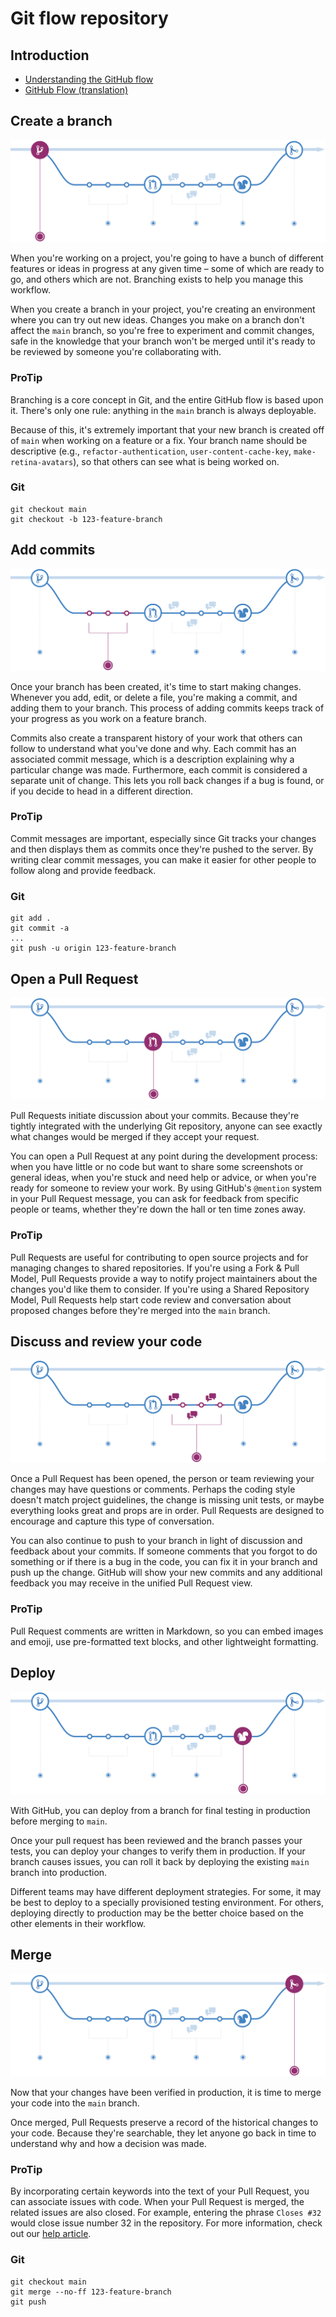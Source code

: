 # Git flow repository

## Introduction

- [Understanding the GitHub flow](https://guides.github.com/introduction/flow/)
- [GitHub Flow (translation)](https://habr.com/ru/post/346066/)

## Create a branch

![Create a branch](src/images/create-a-branch.png)

When you're working on a project, you're going to have a bunch of different features or ideas in progress at any given 
time – some of which are ready to go, and others which are not. Branching exists to help you manage this workflow.

When you create a branch in your project, you're creating an environment where you can try out new ideas. 
Changes you make on a branch don't affect the `main` branch, so you're free to experiment and commit changes, 
safe in the knowledge that your branch won't be merged until it's ready to be reviewed by someone you're 
collaborating with.

### ProTip

Branching is a core concept in Git, and the entire GitHub flow is based upon it. There's only one rule: 
anything in the `main` branch is always deployable.

Because of this, it's extremely important that your new branch is created off of `main` when working 
on a feature or a fix. Your branch name should be descriptive (e.g., `refactor-authentication`, 
`user-content-cache-key`, `make-retina-avatars`), so that others can see what is being worked on.

### Git

````
git checkout main
git checkout -b 123-feature-branch
````

## Add commits

![Add commits](src/images/add-commits.png)

Once your branch has been created, it's time to start making changes. Whenever you add, edit, or delete a file, 
you're making a commit, and adding them to your branch. This process of adding commits keeps track of your progress 
as you work on a feature branch.

Commits also create a transparent history of your work that others can follow to understand what you've done and why. 
Each commit has an associated commit message, which is a description explaining why a particular change was made. 
Furthermore, each commit is considered a separate unit of change. This lets you roll back changes if a bug is found, 
or if you decide to head in a different direction.

### ProTip

Commit messages are important, especially since Git tracks your changes and then displays them as commits once 
they're pushed to the server. By writing clear commit messages, you can make it easier for other people to follow 
along and provide feedback.

### Git

````
git add .
git commit -a
...
git push -u origin 123-feature-branch
````

## Open a Pull Request

![Open a Pull Request](src/images/open-a-pull-request.png)

Pull Requests initiate discussion about your commits. Because they're tightly integrated with the underlying 
Git repository, anyone can see exactly what changes would be merged if they accept your request.

You can open a Pull Request at any point during the development process: when you have little or no code 
but want to share some screenshots or general ideas, when you're stuck and need help or advice, 
or when you're ready for someone to review your work. By using GitHub's `@mention` system in your Pull Request message, 
you can ask for feedback from specific people or teams, whether they're down the hall or ten time zones away.

### ProTip

Pull Requests are useful for contributing to open source projects and for managing changes to shared repositories. 
If you're using a Fork & Pull Model, Pull Requests provide a way to notify project maintainers about the changes 
you'd like them to consider. If you're using a Shared Repository Model, Pull Requests help start code review 
and conversation about proposed changes before they're merged into the `main` branch.

## Discuss and review your code

![Discuss and review your code](src/images/discuss-and-review-your-code.png)

Once a Pull Request has been opened, the person or team reviewing your changes may have questions or comments. 
Perhaps the coding style doesn't match project guidelines, the change is missing unit tests, 
or maybe everything looks great and props are in order. Pull Requests are designed to encourage and capture 
this type of conversation.

You can also continue to push to your branch in light of discussion and feedback about your commits. 
If someone comments that you forgot to do something or if there is a bug in the code, 
you can fix it in your branch and push up the change. GitHub will show your new commits and any additional feedback 
you may receive in the unified Pull Request view.

### ProTip

Pull Request comments are written in Markdown, so you can embed images and emoji, use pre-formatted text blocks, 
and other lightweight formatting.

## Deploy

![Deploy](src/images/deploy.png)

With GitHub, you can deploy from a branch for final testing in production before merging to `main`.

Once your pull request has been reviewed and the branch passes your tests, you can deploy your changes 
to verify them in production. If your branch causes issues, you can roll it back by deploying 
the existing `main` branch into production.

Different teams may have different deployment strategies. For some, it may be best to deploy 
to a specially provisioned testing environment. For others, deploying directly to production may be the better choice 
based on the other elements in their workflow.

## Merge

![Merge](src/images/merge.png)

Now that your changes have been verified in production, it is time to merge your code into the `main` branch.

Once merged, Pull Requests preserve a record of the historical changes to your code. Because they're searchable, 
they let anyone go back in time to understand why and how a decision was made.

### ProTip

By incorporating certain keywords into the text of your Pull Request, you can associate issues with code. 
When your Pull Request is merged, the related issues are also closed. For example, entering the phrase `Closes #32` 
would close issue number 32 in the repository. For more information, 
check out our [help article](https://help.github.com/articles/closing-issues-via-commit-messages).

### Git

````
git checkout main
git merge --no-ff 123-feature-branch
git push
````
